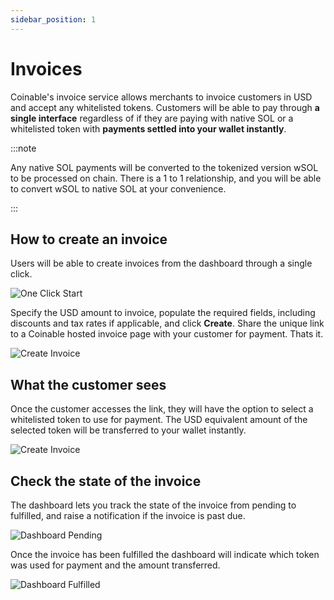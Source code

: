 ```yaml
---
sidebar_position: 1
---
```


# Invoices

Coinable's invoice service allows merchants to invoice customers in USD and accept any whitelisted tokens. Customers will be able to pay through **a single interface** regardless of if they are paying with native SOL or a whitelisted token with **payments settled into your wallet instantly**.


:::note

Any native SOL payments will be converted to the tokenized version wSOL to be processed on chain. There is a 1 to 1 relationship, and you will be able to convert wSOL to native SOL at your convenience.

:::


## How to create an invoice

Users will be able to create invoices from the dashboard through a single click.

<div style={{textAlign: 'center', padding: '20px'}}>

![One Click Start](/img/products/create-invoice.png)

</div>


Specify the USD amount to invoice, populate the required fields, including discounts and tax rates if applicable, and click **Create**. Share the unique link to a Coinable hosted invoice page with your customer for payment. Thats it.

<div style={{textAlign: 'center', padding: '20px'}}>

![Create Invoice](/img/products/create-invoice-2.png)

</div>

## What the customer sees

Once the customer accesses the link, they will have the option to select a whitelisted token to use for payment. The USD equivalent amount of the selected token will be transferred to your wallet instantly.

<div style={{textAlign: 'center', padding: '20px'}}>

![Create Invoice](/img/products/customer-view-2.png)

</div>


## Check the state of the invoice

The dashboard lets you track the state of the invoice from pending to fulfilled, and raise a notification if the invoice is past due.

<div style={{textAlign: 'center', padding: '20px'}}>

![Dashboard Pending](/img/products/dashboard-pending.png)

</div>

Once the invoice has been fulfilled the dashboard will indicate which token was used for payment and the amount transferred.

<div style={{textAlign: 'center', padding: '20px'}}>

![Dashboard Fulfilled](/img/products/dashboard-fulfilled.png)

</div>